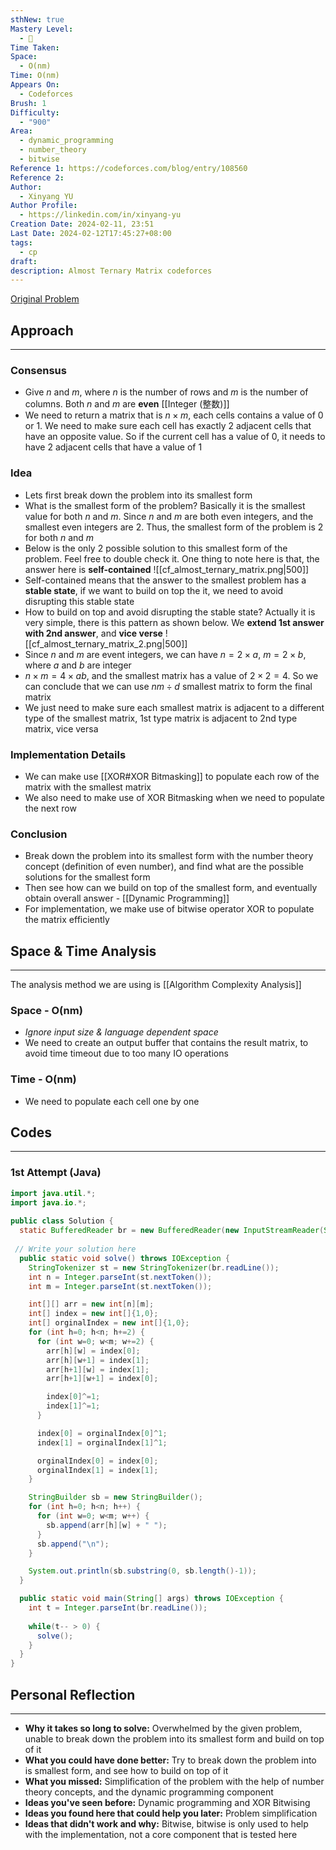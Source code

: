 ```yaml
---
sthNew: true
Mastery Level:
  - 📕
Time Taken: 
Space:
  - O(nm)
Time: O(nm)
Appears On:
  - Codeforces
Brush: 1
Difficulty:
  - "900"
Area:
  - dynamic_programming
  - number_theory
  - bitwise
Reference 1: https://codeforces.com/blog/entry/108560
Reference 2: 
Author:
  - Xinyang YU
Author Profile:
  - https://linkedin.com/in/xinyang-yu
Creation Date: 2024-02-11, 23:51
Last Date: 2024-02-12T17:45:27+08:00
tags:
  - cp
draft: 
description: Almost Ternary Matrix codeforces
---
```

[Original Problem](https://codeforces.com/contest/1699/problem/B)
## Approach
---
### Consensus
- Give $n$ and $m$, where $n$ is the number of rows and $m$ is the number of columns. Both $n$ and $m$ are **even** [[Integer (整数)]]
- We need to return a matrix that is $n\times m$, each cells contains a value of $0$ or $1$. We need to make sure each cell has exactly 2 adjacent cells that have an opposite value. So if the current cell has a value of $0$, it needs to have 2 adjacent cells that have a value of $1$

### Idea
- Lets first break down the problem into its smallest form
- What is the smallest form of the problem? Basically it is the smallest value for both $n$ and $m$. Since $n$ and $m$ are both even integers, and the smallest even integers are $2$. Thus, the smallest form of the problem is $2$ for both $n$ and $m$
- Below is the only 2 possible solution to this smallest form of the problem. Feel free to double check it. One thing to note here is that, the answer here is **self-contained**
![[cf_almost_ternary_matrix.png|500]]
- Self-contained means that the answer to the smallest problem has a **stable state**, if we want to build on top the it, we need to avoid disrupting this stable state
- How to build on top and avoid disrupting the stable state? Actually it is very simple, there is this pattern as shown below. We **extend 1st answer with 2nd answer**, and **vice verse**
![[cf_almost_ternary_matrix_2.png|500]]
- Since $n$ and $m$ are event integers, we can have $n=2\times a$, $m=2\times b$, where $a$ and $b$ are integer
- $n\times m=4\times ab$, and the smallest matrix has a value of $2\times2 = 4$. So we can conclude that we can use $nm\div d$ smallest matrix to form the final matrix
- We just need to make sure each smallest matrix is adjacent to a different type of the smallest matrix, 1st type matrix is adjacent to 2nd type matrix, vice versa 
### Implementation Details
- We can make use [[XOR#XOR Bitmasking]] to populate each row of the matrix with the smallest matrix
- We also need to make use of XOR Bitmasking when we need to populate the next row


### Conclusion
- Break down the problem into its smallest form with the number theory concept (definition of even number), and find what are the possible solutions for the smallest form
- Then see how can we build on top of the smallest form, and eventually obtain overall answer - [[Dynamic Programming]]
- For implementation, we make use of bitwise operator XOR to populate the matrix efficiently 


## Space & Time Analysis
---
The analysis method we are using is [[Algorithm Complexity Analysis]]
### Space - O(nm)
- *Ignore input size & language dependent space*
- We need to create an output buffer that contains the result matrix, to avoid time timeout due to too many IO operations
### Time - O(nm)
- We need to populate each cell one by one
 

## Codes
---
### 1st Attempt (Java)
```java
import java.util.*;
import java.io.*;
 
public class Solution {
  static BufferedReader br = new BufferedReader(new InputStreamReader(System.in));
 
 // Write your solution here
  public static void solve() throws IOException {
    StringTokenizer st = new StringTokenizer(br.readLine());
    int n = Integer.parseInt(st.nextToken());
    int m = Integer.parseInt(st.nextToken());

    int[][] arr = new int[n][m];
    int[] index = new int[]{1,0};
    int[] orginalIndex = new int[]{1,0};
    for (int h=0; h<n; h+=2) {
      for (int w=0; w<m; w+=2) {
        arr[h][w] = index[0];
        arr[h][w+1] = index[1];
        arr[h+1][w] = index[1];
        arr[h+1][w+1] = index[0];

        index[0]^=1;
        index[1]^=1;
      }

      index[0] = orginalIndex[0]^1;
      index[1] = orginalIndex[1]^1;

      orginalIndex[0] = index[0];
      orginalIndex[1] = index[1];
    }

    StringBuilder sb = new StringBuilder();
    for (int h=0; h<n; h++) {
      for (int w=0; w<m; w++) {
        sb.append(arr[h][w] + " ");
      }
      sb.append("\n");
    }

    System.out.println(sb.substring(0, sb.length()-1));
  }

  public static void main(String[] args) throws IOException {
    int t = Integer.parseInt(br.readLine());
    
    while(t-- > 0) {
      solve();
    }
  }
}
```

## Personal Reflection
---
- **Why it takes so long to solve:** Overwhelmed by the given problem, unable to break down the problem into its smallest form and build on top of it
- **What you could have done better:** Try to break down the problem into is smallest form, and see how to build on top of it
- **What you missed:** Simplification of the problem with the help of number theory concepts, and the dynamic programming component 
- **Ideas you've seen before:** Dynamic programming and XOR Bitwising
- **Ideas you found here that could help you later:** Problem simplification 
- **Ideas that didn't work and why:** Bitwise, bitwise is only used to help with the implementation, not a core component that is tested here